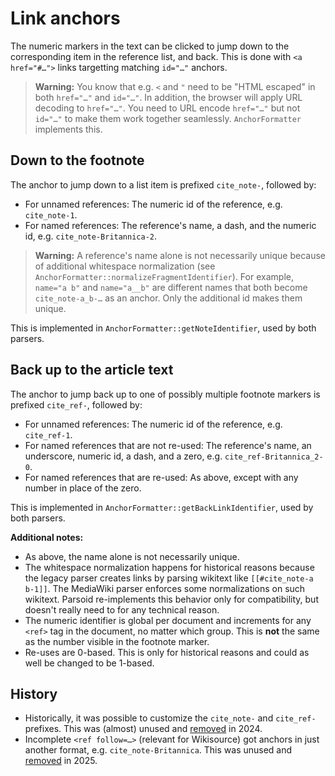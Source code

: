 # Link anchors

The numeric markers in the text can be clicked to jump down to the corresponding item in the reference list, and back. This is done with `<a href="#…">` links targetting matching `id="…"` anchors.

> **Warning:** You know that e.g. `<` and `"` need to be "HTML escaped" in both `href="…"` and `id="…"`. In addition, the browser will apply URL decoding to `href="…"`. You need to URL encode `href="…"` but not `id="…"` to make them work together seamlessly. `AnchorFormatter` implements this.

## Down to the footnote

The anchor to jump down to a list item is prefixed `cite_note-`, followed by:
* For unnamed references: The numeric id of the reference, e.g. `cite_note-1`.
* For named references: The reference's name, a dash, and the numeric id, e.g. `cite_note-Britannica-2`.

> **Warning:** A reference's name alone is not necessarily unique because of additional whitespace normalization (see `AnchorFormatter::normalizeFragmentIdentifier`). For example, `name="a b"` and `name="a__b"` are different names that both become `cite_note-a_b-…` as an anchor. Only the additional id makes them unique.

This is implemented in `AnchorFormatter::getNoteIdentifier`, used by both parsers.

## Back up to the article text

The anchor to jump back up to one of possibly multiple footnote markers is prefixed `cite_ref-`, followed by:
* For unnamed references: The numeric id of the reference, e.g. `cite_ref-1`.
* For named references that are not re-used: The reference's name, an underscore, numeric id, a dash, and a zero, e.g. `cite_ref-Britannica_2-0`.
* For named references that are re-used: As above, except with any number in place of the zero.

This is implemented in `AnchorFormatter::getBackLinkIdentifier`, used by both parsers.

**Additional notes:**
* As above, the name alone is not necessarily unique.
* The whitespace normalization happens for historical reasons because the legacy parser creates links by parsing wikitext like `[[#cite_note-a b-1]]`. The MediaWiki parser enforces some normalizations on such wikitext. Parsoid re-implements this behavior only for compatibility, but doesn't really need to for any technical reason.
* The numeric identifier is global per document and increments for any `<ref>` tag in the document, no matter which group. This is **not** the same as the number visible in the footnote marker.
* Re-uses are 0-based. This is only for historical reasons and could as well be changed to be 1-based.

## History

* Historically, it was possible to customize the `cite_note-` and `cite_ref-` prefixes. This was (almost) unused and [removed](https://gerrit.wikimedia.org/r/987766) in 2024.
* Incomplete `<ref follow=…>` (relevant for Wikisource) got anchors in just another format, e.g. `cite_note-Britannica`. This was unused and [removed](https://gerrit.wikimedia.org/r/1130986) in 2025.
